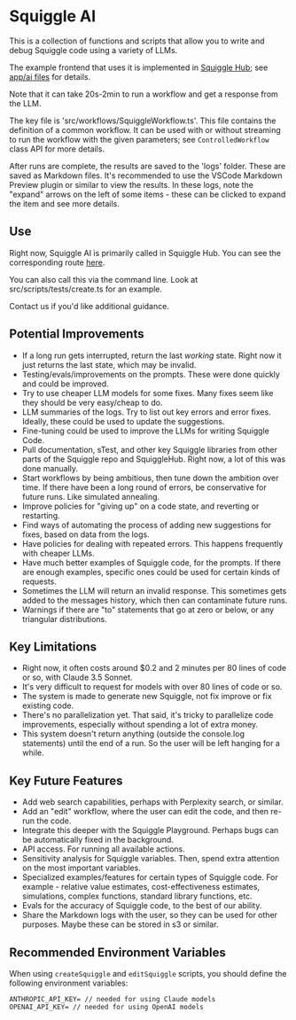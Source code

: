 # Squiggle AI

This is a collection of functions and scripts that allow you to write and debug Squiggle code using a variety of LLMs.

The example frontend that uses it is implemented in [Squiggle Hub](https://squigglehub.org/ai); see [app/ai files](https://github.com/quantified-uncertainty/squiggle/tree/main/packages/hub/src/app/ai) for details.

Note that it can take 20s-2min to run a workflow and get a response from the LLM.

The key file is 'src/workflows/SquiggleWorkflow.ts'. This file contains the definition of a common workflow. It can be used with or without streaming to run the workflow with the given parameters; see `ControlledWorkflow` class API for more details.

After runs are complete, the results are saved to the 'logs' folder. These are saved as Markdown files. It's recommended to use the VSCode Markdown Preview plugin or similar to view the results. In these logs, note the "expand" arrows on the left of some items - these can be clicked to expand the item and see more details.

## Use

Right now, Squiggle AI is primarily called in Squiggle Hub. You can see the corresponding route [here](https://github.com/quantified-uncertainty/squiggle/blob/main/packages/hub/src/app/ai/api/create/route.ts).

You can also call this via the command line. Look at src/scripts/tests/create.ts for an example.

Contact us if you'd like additional guidance.

## Potential Improvements

- If a long run gets interrupted, return the last _working_ state. Right now it just returns the last state, which may be invalid.
- Testing/evals/improvements on the prompts. These were done quickly and could be improved.
- Try to use cheaper LLM models for some fixes. Many fixes seem like they should be very easy/cheap to do.
- LLM summaries of the logs. Try to list out key errors and error fixes. Ideally, these could be used to update the suggestions.
- Fine-tuning could be used to improve the LLMs for writing Squiggle Code.
- Pull documentation, sTest, and other key Squiggle libraries from other parts of the Squiggle repo and SquiggleHub. Right now, a lot of this was done manually.
- Start workflows by being ambitious, then tune down the ambition over time. If there have been a long round of errors, be conservative for future runs. Like simulated annealing.
- Improve policies for "giving up" on a code state, and reverting or restarting.
- Find ways of automating the process of adding new suggestions for fixes, based on data from the logs.
- Have policies for dealing with repeated errors. This happens frequently with cheaper LLMs.
- Have much better examples of Squiggle code, for the prompts. If there are enough examples, specific ones could be used for certain kinds of requests.
- Sometimes the LLM will return an invalid response. This sometimes gets added to the messages history, which then can contaminate future runs.
- Warnings if there are "to" statements that go at zero or below, or any triangular distributions.

## Key Limitations

- Right now, it often costs around $0.2 and 2 minutes per 80 lines of code or so, with Claude 3.5 Sonnet.
- It's very difficult to request for models with over 80 lines of code or so.
- The system is made to generate new Squiggle, not fix improve or fix existing code.
- There's no parallelization yet. That said, it's tricky to parallelize code improvements, especially without spending a lot of extra money.
- This system doesn't return anything (outside the console.log statements) until the end of a run. So the user will be left hanging for a while.

## Key Future Features

- Add web search capabilities, perhaps with Perplexity search, or similar.
- Add an "edit" workflow, where the user can edit the code, and then re-run the code.
- Integrate this deeper with the Squiggle Playground. Perhaps bugs can be automatically fixed in the background.
- API access. For running all available actions.
- Sensitivity analysis for Squiggle variables. Then, spend extra attention on the most important variables.
- Specialized examples/features for certain types of Squiggle code. For example - relative value estimates, cost-effectiveness estimates, simulations, complex functions, standard library functions, etc.
- Evals for the accuracy of Squiggle code, to the best of our ability.
- Share the Markdown logs with the user, so they can be used for other purposes. Maybe these can be stored in s3 or similar.

## Recommended Environment Variables

When using `createSquiggle` and `editSquiggle` scripts, you should define the following environment variables:

```
ANTHROPIC_API_KEY= // needed for using Claude models
OPENAI_API_KEY= // needed for using OpenAI models
```
